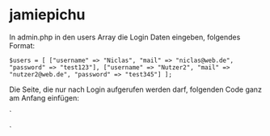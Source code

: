 # jamiepichu

In admin.php in den users Array die Login Daten eingeben, folgendes Format:

`
$users = [
    ["username" => "Niclas",
        "mail" => "niclas@web.de",
        "password" => "test123"],
        ["username" => "Nutzer2",
        "mail" => "nutzer2@web.de",
        "password" => "test345"]
];
`

Die Seite, die nur nach Login aufgerufen werden darf, folgenden Code ganz am Anfang einfügen:


`
<?php
session_start();
if (!isset($_SESSION['user'])) {
// Wenn User nicht eingeloggt ist dann zum Login leiten.
    header("Location: admin.php");
    exit;
}
?>
`
